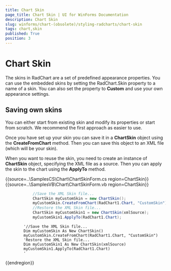 ```yaml
---
title: Chart Skin
page_title: Chart Skin | UI for WinForms Documentation
description: Chart Skin
slug: winforms/chart-(obsolete)/styling-radcharts/chart-skin
tags: chart,skin
published: True
position: 3
---
```


# Chart Skin



The skins in RadChart are a set of predefined appearance properties. You can use the embedded skins by setting the RadChart.Skin property to a name of a skin. You can also set the property to __Custom__ and use your own appearance settings.
			

## Saving own skins

You can either start from existing skin and modify its properties or start from scratch. We recommend the first approach as easier to use.

Once you have set up your skin you can save it in a __ChartSkin__ object using the __CreateFromChart__ method. Then you can save this object to an XML file (which will be your skin).
				

When you want to reuse the skin, you need to create an instance of __ChartSkin__ object, specifying the XML file as a source. Then you can apply the skin to the chart using the __ApplyTo__ method.
				

	



{{source=..\SamplesCS\Chart\ChartSkinForm.cs region=ChartSkin}} 
{{source=..\SamplesVB\Chart\ChartSkinForm.vb region=ChartSkin}} 

````C#
            //Save the XML Skin file...
            ChartSkin myCustomSkin = new ChartSkin();
            myCustomSkin.CreateFromChart(RadChart1.Chart, "CustomSkin");
            //Restore the XML Skin file...
            ChartSkin myCustomSkin1 = new ChartSkin(xmlSource);
            myCustomSkin1.ApplyTo(RadChart1.Chart);
````
````VB.NET
        '//Save the XML Skin file...
        Dim myCustomSkin As New ChartSkin()
        myCustomSkin.CreateFromChart(RadChart1.Chart, "CustomSkin")
        'Restore the XML Skin file...
        Dim myCustomSkin1 As New ChartSkin(xmlSource)
        myCustomSkin1.ApplyTo(RadChart1.Chart)
        '
````

{{endregion}} 



